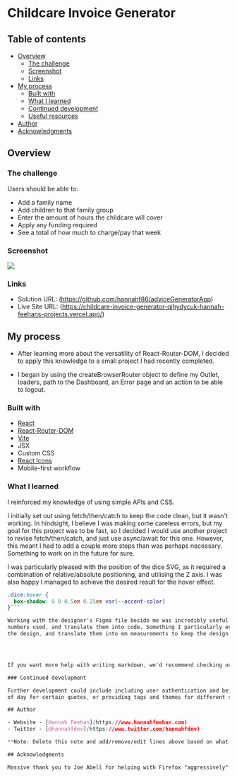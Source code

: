 # Childcare Invoice Generator

## Table of contents

- [Overview](#overview)
  - [The challenge](#the-challenge)
  - [Screenshot](#screenshot)
  - [Links](#links)
- [My process](#my-process)
  - [Built with](#built-with)
  - [What I learned](#what-i-learned)
  - [Continued development](#continued-development)
  - [Useful resources](#useful-resources)
- [Author](#author)
- [Acknowledgments](#acknowledgments)

## Overview

### The challenge

Users should be able to:

- Add a family name
- Add children to that family group
- Enter the amount of hours the childcare will cover
- Apply any funding required
- See a total of how much to charge/pay that week

### Screenshot

![](./screenshots/advice-generator-app-HERO.png)

### Links

- Solution URL: (https://github.com/hannahf86/adviceGeneratorApp)
- Live Site URL: (https://childcare-invoice-generator-qjhydycuk-hannah-feehans-projects.vercel.app/)

## My process

- After learning more about the versatility of React-Router-DOM, I decided to apply this knowledge to a small project I had recently completed.
  
- I began by using the createBrowserRouter object to define my Outlet, loaders, path to the Dashboard, an Error page and an action to be able to logout.

### Built with

- [React](https://reactjs.org/)
- [React-Router-DOM](https://reactrouter.com/en/main)
- [Vite](https://vitejs.dev/)
- JSX
- Custom CSS
- [React Icons](https://react-icons.github.io/react-icons/)
- Mobile-first workflow


### What I learned

I reinforced my knowledge of using simple APIs and CSS.

I initially set out using fetch/then/catch to keep the code clean, but it wasn't working. In hindsight, I believe I was 
making some careless errors, but my goal for this project was to be fast, so I decided I would use another project to revise 
fetch/then/catch, and just use async/await for this one. However, this meant I had to add a couple more steps than was perhaps 
necessary. Something to work on in the future for sure.

I was particularly pleased with the position of the dice SVG, as it required a combination of relative/absolute positioning, 
and utilising the Z axis. I was also happy I managed to achieve the desired result for the hover effect.

```CSS
.dice:hover {
  box-shadow: 0 0 0.5em 0.25em var(--accent-color)
}``` 

Working with the designer's Figma file beside me was incredibly useful! It was a very useful exercise to be able to look at the exact 
numbers used, and translate them into code. Something I particularly enjoyed was being able to see the exact sizes and measurements of
the design, and translate them into em measurements to keep the design consistent and responsive.




If you want more help with writing markdown, we'd recommend checking out [The Markdown Guide](https://www.markdownguide.org/) to learn more.

### Continued development

Further development could include including user authentication and being able to save your favourite quotes. There could also be scope for setting times
of day for certain quotes, or providing tags and themes for different situations.

## Author

- Website - [Hannah Feehan](https://www.hannahfeehan.com)
- Twitter - [@hannahfdev](https://www.twitter.com/hannahfdev)

**Note: Delete this note and add/remove/edit lines above based on what links you'd like to share.**

## Acknowledgments

Massive thank you to Joe Abell for helping with Firefox "aggressively" caching the API!
